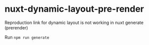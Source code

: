 # nuxt-dynamic-layout-pre-render
Reproduction link for dynamic layout is not working in nuxt generate (prerender)

Run `npm run generate`
